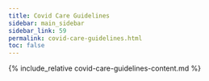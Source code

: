 ```yaml
---
title: Covid Care Guidelines
sidebar: main_sidebar
sidebar_link: 59
permalink: covid-care-guidelines.html
toc: false
---
```


{% include_relative covid-care-guidelines-content.md %}